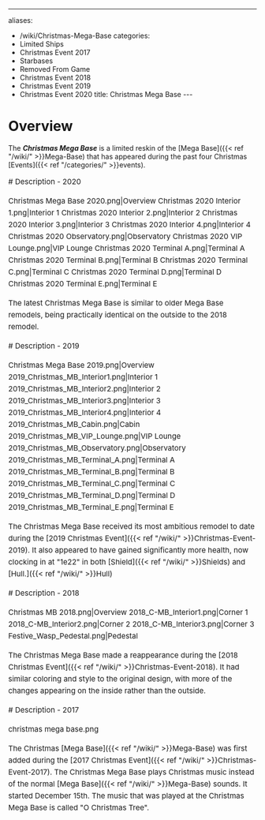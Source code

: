 ---
aliases:
- /wiki/Christmas-Mega-Base
categories:
- Limited Ships
- Christmas Event 2017
- Starbases
- Removed From Game
- Christmas Event 2018
- Christmas Event 2019
- Christmas Event 2020
title: Christmas Mega Base
---<div class="cardcontainer" style="font-size:15px; line-height:24px">
# Overview

The **_Christmas Mega Base_** is a limited reskin of the [Mega Base]({{< ref "/wiki/" >}}Mega-Base) that has appeared during the past four Christmas [Events]({{< ref "/categories/" >}}events).

</div>
<div class="cardcontainer" style="font-size:15px; line-height:24px">
# Description - 2020

Christmas Mega Base 2020.png|Overview Christmas 2020 Interior 1.png|Interior 1 Christmas 2020 Interior 2.png|Interior 2 Christmas 2020 Interior 3.png|Interior 3 Christmas 2020 Interior 4.png|Interior 4 Christmas 2020 Observatory.png|Observatory Christmas 2020 VIP Lounge.png|VIP Lounge Christmas 2020 Terminal A.png|Terminal A Christmas 2020 Terminal B.png|Terminal B Christmas 2020 Terminal C.png|Terminal C Christmas 2020 Terminal D.png|Terminal D Christmas 2020 Terminal E.png|Terminal E

The latest Christmas Mega Base is similar to older Mega Base remodels, being practically identical on the outside to the 2018 remodel.

</div>
<div class="cardcontainer" style="font-size:15px; line-height:24px">
# Description - 2019

Christmas Mega Base 2019.png|Overview 2019_Christmas_MB_Interior1.png|Interior 1 2019_Christmas_MB_Interior2.png|Interior 2 2019_Christmas_MB_Interior3.png|Interior 3 2019_Christmas_MB_Interior4.png|Interior 4 2019_Christmas_MB_Cabin.png|Cabin 2019_Christmas_MB_VIP_Lounge.png|VIP Lounge 2019_Christmas_MB_Observatory.png|Observatory 2019_Christmas_MB_Terminal_A.png|Terminal A 2019_Christmas_MB_Terminal_B.png|Terminal B 2019_Christmas_MB_Terminal_C.png|Terminal C 2019_Christmas_MB_Terminal_D.png|Terminal D 2019_Christmas_MB_Terminal_E.png|Terminal E

The Christmas Mega Base received its most ambitious remodel to date during the [2019 Christmas Event]({{< ref "/wiki/" >}}Christmas-Event-2019). It also appeared to have gained significantly more health, now clocking in at "1e22" in both [Shield]({{< ref "/wiki/" >}}Shields) and [Hull.]({{< ref "/wiki/" >}}Hull)

</div>
<div class="cardcontainer" style="font-size:15px; line-height:24px">
# Description - 2018

Christmas MB 2018.png|Overview 2018_C-MB_Interior1.png|Corner 1 2018_C-MB_Interior2.png|Corner 2 2018_C-MB_Interior3.png|Corner 3 Festive_Wasp_Pedestal.png|Pedestal

The Christmas Mega Base made a reappearance during the [2018 Christmas Event]({{< ref "/wiki/" >}}Christmas-Event-2018). It had similar coloring and style to the original design, with more of the changes appearing on the inside rather than the outside.

</div>
<div class="cardcontainer" style="font-size:15px; line-height:24px">
# Description - 2017

christmas mega base.png

The Christmas [Mega Base]({{< ref "/wiki/" >}}Mega-Base) was first added during the [2017 Christmas Event]({{< ref "/wiki/" >}}Christmas-Event-2017). The Christmas Mega Base plays Christmas music instead of the normal [Mega Base]({{< ref "/wiki/" >}}Mega-Base) sounds. It started December 15th. The music that was played at the Christmas Mega Base is called "O Christmas Tree".

</div>